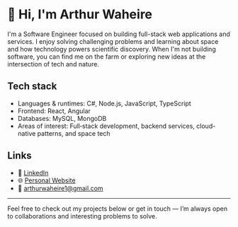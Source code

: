 # 👋 Hi, I'm Arthur Waheire

I'm a Software Engineer focused on building full-stack web applications and services. I enjoy solving challenging problems and learning about space and how technology powers scientific discovery. When I'm not building software, you can find me on the farm or exploring new ideas at the intersection of tech and nature.

## Tech stack
- Languages & runtimes: C#, Node.js, JavaScript, TypeScript
- Frontend: React, Angular
- Databases: MySQL, MongoDB
- Areas of interest: Full‑stack development, backend services, cloud-native patterns, and space tech

## Links
- 💼 [LinkedIn](https://www.linkedin.com/in/arthur-wanjohi-waheire/)
- 🌐 [Personal Website](https://arthur-waheire.onrender.com/)
- 📧 arthurwaheire1@gmail.com

---

Feel free to check out my projects below or get in touch — I’m always open to collaborations and interesting problems to solve.
